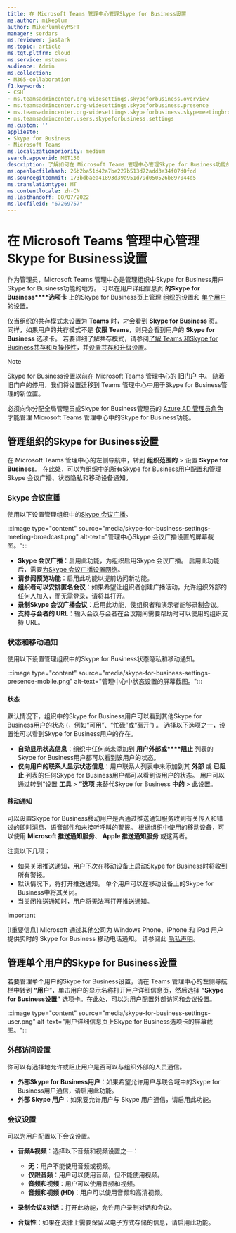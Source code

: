 ```yaml
---
title: 在 Microsoft Teams 管理中心管理Skype for Business设置
ms.author: mikeplum
author: MikePlumleyMSFT
manager: serdars
ms.reviewer: jastark
ms.topic: article
ms.tgt.pltfrm: cloud
ms.service: msteams
audience: Admin
ms.collection:
- M365-collaboration
f1.keywords:
- CSH
- ms.teamsadmincenter.org-widesettings.skypeforbusiness.overview
- ms.teamsadmincenter.org-widesettings.skypeforbusiness.presence
- ms.teamsadmincenter.org-widesettings.skypeforbusiness.skypemeetingbroadcast
- ms.teamsadmincenter.users.skypeforbusiness.settings
ms.custom: ''
appliesto:
- Skype for Business
- Microsoft Teams
ms.localizationpriority: medium
search.appverid: MET150
description: 了解如何在 Microsoft Teams 管理中心管理Skype for Business功能的设置。
ms.openlocfilehash: 26b2ba51d42a7be227b513d72add3e34f07d0fcd
ms.sourcegitcommit: 173bdbaea41893d39a951d79d050526b897044d5
ms.translationtype: MT
ms.contentlocale: zh-CN
ms.lasthandoff: 08/07/2022
ms.locfileid: "67269757"
---
```

# <a name="manage-skype-for-business-settings-in-the-microsoft-teams-admin-center"></a>在 Microsoft Teams 管理中心管理Skype for Business设置

<!-- Bookmark used by Context Sensitive Help (CSH). Do not delete. -->
<a name="sfb-settings"> </a>
<!-- Do not remove the bookmark link above. -->

作为管理员，Microsoft Teams 管理中心是管理组织中Skype for Business用户Skype for Business功能的地方。 可以在用户详细信息页 **的Skype for Business****选项卡** 上的Skype for Business页上管理 [组织的](#manage-skype-for-business-settings-for-your-organization)设置和 [单个用户](#manage-skype-for-business-settings-for-individual-users)的设置。

仅当组织的共存模式未设置为 **Teams** 时，才会看到 **Skype for Business** 页。 同样，如果用户的共存模式不是 **仅限 Teams**，则只会看到用户的 **Skype for Business** 选项卡。 若要详细了解共存模式，请参阅[了解 Teams 和Skype for Business共存和互操作性](teams-and-skypeforbusiness-coexistence-and-interoperability.md)，并[设置共存和升级设置](setting-your-coexistence-and-upgrade-settings.md)。

> [!NOTE]
> Skype for Business设置以前在 Microsoft Teams 管理中心的 **旧门户** 中。 随着旧门户的停用，我们将设置迁移到 Teams 管理中心中用于Skype for Business管理的新位置。

必须向你分配全局管理员或Skype for Business管理员的 [Azure AD 管理员角色](/azure/active-directory/roles/permissions-reference)才能管理 Microsoft Teams 管理中心中的Skype for Business功能。

## <a name="manage-skype-for-business-settings-for-your-organization"></a>管理组织的Skype for Business设置

在 Microsoft Teams 管理中心的左侧导航中，转到 **组织范围的** > 设置 **Skype for Business**。 在此处，可以为组织中的所有Skype for Business用户配置和管理Skype 会议广播、状态隐私和移动设备通知。

### <a name="skype-meeting-broadcast"></a>Skype 会议直播

<!-- Bookmark used by Context Sensitive Help (CSH). Do not delete. -->
<a name="sfb-org-wide-broadcast"> </a>
<!-- Do not remove the bookmark link above. -->

使用以下设置管理组织中的[Skype 会议广播](https://support.microsoft.com/office/what-is-a-skype-meeting-broadcast-c472c76b-21f1-4e4b-ab58-329a6c33757d)。

:::image type="content" source="media/skype-for-business-settings-meeting-broadcast.png" alt-text="管理中心Skype 会议广播设置的屏幕截图。":::

- **Skype 会议广播**：启用此功能，为组织启用Skype 会议广播。 启用此功能后，需要[为Skype 会议广播设置网络](/skypeforbusiness/set-up-your-network-for-skype-meeting-broadcast/set-up-your-network-for-skype-meeting-broadcast)。
- **请参阅预览功能**：启用此功能以提前访问新功能。
- **组织者可以安排匿名会议**：如果希望让组织者创建广播活动，允许组织外部的任何人加入，而无需登录，请将其打开。 
- **录制Skype 会议广播会议**：启用此功能，使组织者和演示者能够录制会议。  
- **支持与会者的 URL**：输入会议与会者在会议期间需要帮助时可以使用的组织支持 URL。

### <a name="presence-and-mobile-notifications"></a>状态和移动通知

<!-- Bookmark used by Context Sensitive Help (CSH). Do not delete. -->
<a name="sfb-org-wide-presence-mobile"> </a>
<!-- Do not remove the bookmark link above. -->


使用以下设置管理组织中的Skype for Business状态隐私和移动通知。

:::image type="content" source="media/skype-for-business-settings-presence-mobile.png" alt-text="管理中心中状态设置的屏幕截图。":::

#### <a name="presence"></a>状态

默认情况下，组织中的Skype for Business用户可以看到其他Skype for Business用户的状态 (，例如“可用”、“忙碌”或“离开”) 。 选择以下选项之一，设置谁可以看到Skype for Business用户的存在。

- **自动显示状态信息**：组织中任何尚未添加到 **用户外部或****阻止** 列表的Skype for Business用户都可以看到该用户的状态。
- **仅向用户的联系人显示状态信息**：用户联系人列表中未添加到其 **外部** 或 **已阻止** 列表的任何Skype for Business用户都可以看到该用户的状态。 用户可以通过转到“设置 **工具** > **”选项** 来替代Skype for Business **中的** > 此设置。

#### <a name="mobile-notifications"></a>移动通知

可以设置Skype for Business移动用户是否通过推送通知服务收到有关传入和错过的即时消息、语音邮件和未接听呼叫的警报。 根据组织中使用的移动设备，可以使用 **Microsoft 推送通知服务**、 **Apple 推送通知服务** 或这两者。

注意以下几项：

- 如果关闭推送通知，用户下次在移动设备上启动Skype for Business时将收到所有警报。
- 默认情况下，将打开推送通知。 单个用户可以在移动设备上的Skype for Business中将其关闭。
- 当关闭推送通知时，用户将无法再打开推送通知。 

> [!IMPORTANT]
> [!重要信息] Microsoft 通过其他公司为 Windows Phone、iPhone 和 iPad 用户提供实时的 Skype for Business 移动电话通知。 请参阅此 [隐私声明](https://go.microsoft.com/fwlink/p/?linkid=247732)。

## <a name="manage-skype-for-business-settings-for-individual-users"></a>管理单个用户的Skype for Business设置

<!-- Bookmark used by Context Sensitive Help (CSH). Do not delete. -->
<a name="sfb-user-settings"> </a>
<!-- Do not remove the bookmark link above. -->

若要管理单个用户的Skype for Business设置，请在 Teams 管理中心的左侧导航栏中转到 **“用户**”，单击用户的显示名称打开用户详细信息页，然后选择 **“Skype for Business设置”** 选项卡。在此处，可以为用户配置外部访问和会议设置。

:::image type="content" source="media/skype-for-business-settings-user.png" alt-text="用户详细信息页上Skype for Business选项卡的屏幕截图。":::

### <a name="external-access-settings"></a>外部访问设置

你可以有选择地允许或阻止用户是否可以与组织外部的人员通信。

- **外部Skype for Business用户**：如果希望允许用户与联合域中的Skype for Business用户通信，请启用此功能。
- **外部 Skype 用户**：如果要允许用户与 Skype 用户通信，请启用此功能。 

### <a name="meeting-settings"></a>会议设置

可以为用户配置以下会议设置。

- **音频&视频**：选择以下音频和视频设置之一：

    - **无**：用户不能使用音频或视频。
    - **仅限音频**：用户可以使用音频，但不能使用视频。
    - **音频和视频**：用户可以使用音频和视频。
    - **音频和视频 (HD)**：用户可以使用音频和高清视频。
    
- **录制会议&对话**：打开此功能，允许用户录制对话和会议。
- **合规性**：如果在法律上需要保留以电子方式存储的信息，请启用此功能。